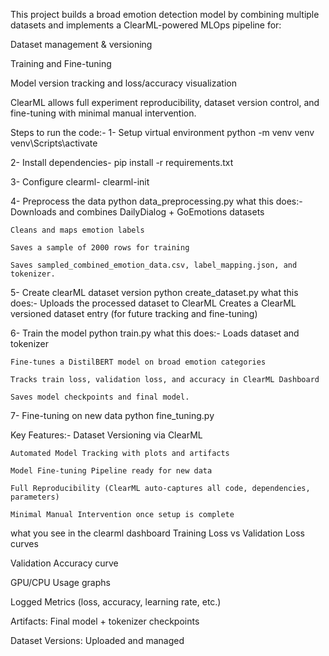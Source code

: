 This project builds a broad emotion detection model by combining multiple datasets and implements a ClearML-powered MLOps pipeline for:

Dataset management & versioning

Training and Fine-tuning

Model version tracking and loss/accuracy visualization

ClearML allows full experiment reproducibility, dataset version control, and fine-tuning with minimal manual intervention.

Steps to run the code:-
1- Setup virtual environment
    python -m venv venv
    venv\Scripts\activate

2- Install dependencies- pip install -r requirements.txt

3- Configure clearml- clearml-init

4- Preprocess the data
    python data_preprocessing.py
what this does:-
    Downloads and combines DailyDialog + GoEmotions datasets

    Cleans and maps emotion labels

    Saves a sample of 2000 rows for training

    Saves sampled_combined_emotion_data.csv, label_mapping.json, and tokenizer.

5- Create clearML dataset version
    python create_dataset.py
what this does:-
    Uploads the processed dataset to ClearML
    Creates a ClearML versioned dataset entry (for future tracking and fine-tuning)

6- Train the model
    python train.py
what this does:-
    Loads dataset and tokenizer

    Fine-tunes a DistilBERT model on broad emotion categories

    Tracks train loss, validation loss, and accuracy in ClearML Dashboard

    Saves model checkpoints and final model.

7- Fine-tuning on new data
    python fine_tuning.py

Key Features:-
    Dataset Versioning via ClearML

    Automated Model Tracking with plots and artifacts

    Model Fine-tuning Pipeline ready for new data

    Full Reproducibility (ClearML auto-captures all code, dependencies, parameters)

    Minimal Manual Intervention once setup is complete

what you see in the clearml dashboard
Training Loss vs Validation Loss curves

Validation Accuracy curve

GPU/CPU Usage graphs

Logged Metrics (loss, accuracy, learning rate, etc.)

Artifacts: Final model + tokenizer checkpoints

Dataset Versions: Uploaded and managed
